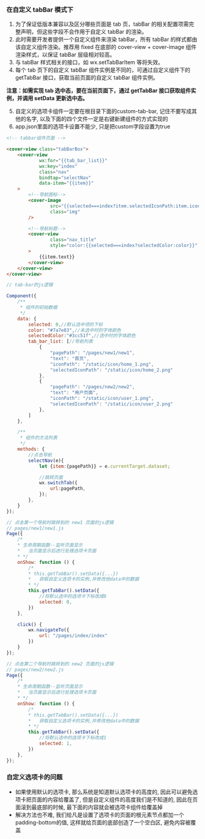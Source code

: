 ### 在自定义 tabBar 模式下

1. 为了保证低版本兼容以及区分哪些页面是 tab 页，tabBar 的相关配置项需完整声明，但这些字段不会作用于自定义 tabBar 的渲染。
2. 此时需要开发者提供一个自定义组件来渲染 tabBar，所有 tabBar 的样式都由该自定义组件渲染。推荐用 fixed 在底部的 cover-view + cover-image 组件渲染样式，以保证 tabBar 层级相对较高。
3. 与 tabBar 样式相关的接口，如 wx.setTabBarItem 等将失效。
4. 每个 tab 页下的自定义 tabBar 组件实例是不同的，可通过自定义组件下的 getTabBar 接口，获取当前页面的自定义 tabBar 组件实例。

**注意：如需实现 tab 选中态，要在当前页面下，通过 getTabBar 接口获取组件实例，并调用 setData 更新选中态。**



5. 自定义的选项卡组件一定要在根目录下面的custom-tab-bar, 记住不要写成其他的名字, 以及下面的四个文件一定是右键新建组件的方式实现的
6. app.json里面的选项卡设置不能少, 只是把custom字段设置为true

```html
<!-- tabbar组件页面 -->

<cover-view class="tabBarBox">
    <cover-view
            wx:for="{{tab_bar_list}}"
            wx:key="index"
            class="nav"
            bindtap="selectNav"
            data-item="{{item}}"
    >
        <!--导航图标-->
        <cover-image
                src="{{selected===index?item.selectedIconPath:item.iconPath}}"
                class="img"
        />

        <!--导航标题-->
        <cover-view
                class="nav_title"
                style="color:{{selected===index?selectedColor:color}}"
        >
            {{item.text}}
        </cover-view>
    </cover-view>
</cover-view>
```

```js
// tab-bar的js逻辑

Component({
    /**
     * 组件的初始数据
     */
    data: {
        selected: 0,//默认选中项的下标
        color: "#7a7e83",//未选中时的字体颜色
        selectedColor:"#3cc51f",//选中时的字体颜色
        tab_bar_list: [//导航列表
            {
                "pagePath": "/pages/new1/new1",
                "text": "首页",
                "iconPath": "/static/icon/home_1.png",
                "selectedIconPath": "/static/icon/home_2.png"
            },
            {
                "pagePath": "/pages/new2/new2",
                "text": "用户页面",
                "iconPath": "/static/icon/user_1.png",
                "selectedIconPath": "/static/icon/user_2.png"
            },
        ]
    },

    /**
     * 组件的方法列表
     */
    methods: {
        //点击导航
        selectNav(e){
            let {item:{pagePath}} = e.currentTarget.dataset;

            //跳转页面
            wx.switchTab({
                url:pagePath,
            });
        },
    }
});
```



```js
// 点击第一个导航时跳转到的 new1 页面的js逻辑
// pages/new1/new1.js
Page({
    /*
    * 生命周期函数--监听页面显示
    *   当页面显示后进行处理选项卡页面
    * */
    onShow: function () {
        /*
        * this.getTabBar().setData({...})
        *   获取自定义选项卡的实例,并修改他data中的数据
        * */
        this.getTabBar().setData({
            //将默认选中的选项卡下标改成0
            selected: 0,
        })
    },

    click() {
        wx.navigateTo({
            url: "/pages/index/index"
        })
    }
});
```



```js
// 点击第二个导航时跳转到的 new2 页面的js逻辑
// pages/new2/new2.js
Page({
    /*
    * 生命周期函数--监听页面显示
    *   当页面显示后进行处理选项卡页面
    * */
    onShow: function () {
        /*
        * this.getTabBar().setData({...})
        *   获取自定义选项卡的实例,并修改他data中的数据
        * */
        this.getTabBar().setData({
            //将默认选中的选项卡下标改成1
            selected: 1,
        })
    },
});
```



### 自定义选项卡的问题

+ 如果使用默认的选项卡, 那么系统是知道默认选项卡的高度的, 因此可以避免选项卡把页面的内容给覆盖了, 但是自定义组件的高度我们是不知道的, 因此在页面滚到最底部的时候, 最下面的内容就会被选项卡组件给覆盖掉 
+ 解决方法也不难, 我们给凡是设置了选项卡的页面的根元素节点都加一个padding-bottom的值, 这样就给页面的底部创造了一个空白区, 避免内容被覆盖